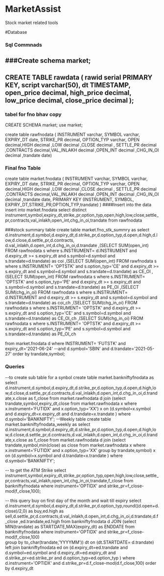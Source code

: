 # MarketAssist
Stock market related tools


#Database 

### Sql Commnads

###Create schema market;
------------
CREATE TABLE   rawdata (
   rawid serial PRIMARY KEY,
   script varchar(50),
   dt TIMESTAMP,
   open_price decimal,
   high_price decimal,
   low_price decimal,
   close_price decimal
);
-------------------
### tabel for fno bhav copy
CREATE SCHEMA market;
use market;

create table  rawfnodata (
INSTRUMENT varchar,
SYMBOL varchar,
EXPIRY_DT date,
STRIKE_PR decimal,
OPTION_TYP varchar,
OPEN decimal,HIGH decimal ,LOW decimal ,CLOSE decimal ,
SETTLE_PR decimal ,CONTRACTS decimal,VAL_INLAKH decimal ,OPEN_INT decimal ,CHG_IN_OI decimal ,trandate date)

### Final fno Table
create table  market.fnodata (
INSTRUMENT varchar,
SYMBOL varchar,
EXPIRY_DT date,
STRIKE_PR decimal,
OPTION_TYP varchar,
OPEN decimal,HIGH decimal ,LOW decimal ,CLOSE decimal ,
SETTLE_PR decimal ,CONTRACTS decimal,VAL_INLAKH decimal ,OPEN_INT decimal ,CHG_IN_OI decimal ,trandate date,
PRIMARY KEY (INSTRUMENT, SYMBOL, EXPIRY_DT,STRIKE_PR,OPTION_TYP,trandate)
)
####Insert into the data
insert into market.fnodata
select 
 distinct  instrument,symbol,expiry_dt,strike_pr,option_typ,open,high,low,close,settle_pr,contracts,val_inlakh,open_int,chg_in_oi,trandate
from rawfnodata

###stock summary table 
create table market.fno_stk_summry as 
select d.instrument,d.symbol,d.expiry_dt,d.strike_pr,d.option_typ,d.open,d.high,d.low,d.close,d.settle_pr,d.contracts,
d.val_inlakh,d.open_int,d.chg_in_oi,d.trandate
,(SELECT SUM(open_int) FROM rawfnodata s where s.INSTRUMENT= d.INSTRUMENT and d.expiry_dt >= s.expiry_dt and   s.symbol=d.symbol and s.trandate=d.trandate) as coi
,(SELECT SUM(open_int) FROM rawfnodata s where s.INSTRUMENT= 'OPTSTK' and s.option_typ='CE' and d.expiry_dt  >= s.expiry_dt and    s.symbol=d.symbol and s.trandate=d.trandate) as CE_OI
,(SELECT SUM(open_int) FROM rawfnodata s where s.INSTRUMENT= 'OPTSTK' and s.option_typ='PE' and d.expiry_dt >= s.expiry_dt and   s.symbol=d.symbol and s.trandate=d.trandate) as PE_OI
,(SELECT SUM(chg_in_oi) FROM rawfnodata s where s.INSTRUMENT= d.INSTRUMENT and d.expiry_dt >= s.expiry_dt and    s.symbol=d.symbol and s.trandate=d.trandate) as coi_ch
,(SELECT SUM(chg_in_oi) FROM rawfnodata s where s.INSTRUMENT= 'OPTSTK' and d.expiry_dt >= s.expiry_dt and s.option_typ='CE' and   s.symbol=d.symbol and s.trandate=d.trandate) as CE_OI_ch
,(SELECT SUM(chg_in_oi) FROM rawfnodata s where s.INSTRUMENT= 'OPTSTK' and d.expiry_dt >= s.expiry_dt  and s.option_typ='PE' and   s.symbol=d.symbol and s.trandate=d.trandate) as PE_OI_ch

from market.fnodata d
where  INSTRUMENT= 'FUTSTK' and expiry_dt='2021-06-24' --and d.symbol='SBIN'
and d.trandate='2021-05-27'
order by trandate,symbol;

### Queries
--to create sub table for a synbol
create table  market.bankniftyfnodata as select d.instrument,d.symbol,d.expiry_dt,d.strike_pr,d.option_typ,d.open,d.high,low,d.close,d.settle_pr,d.contracts,d.val_inlakh,d.open_int,d.chg_in_oi,d.trandate,x.close as f_close
 from market.rawfnodata d
 join (select trandate,symbol,expiry_dt,close from market.rawfnodata  x where   x.instrument='FUTIDX' and x.option_typ='XX') x
 on (d.symbol=x.symbol and d.expiry_dt=x.expiry_dt and d.trandate=x.trandate )
 where d.symbol='BANKNIFTY';
--Weekly table 
create table market.bankniftyfnodata_weekly as
select d.instrument,d.symbol,d.expiry_dt,d.strike_pr,d.option_typ,d.open,d.high,low,d.close,d.settle_pr,d.contracts,d.val_inlakh,d.open_int,d.chg_in_oi,d.trandate,x.close as f_close
 from market.rawfnodata d
 join (select trandate,symbol,min(close) as close from market.rawfnodata  x where   x.instrument='FUTIDX' and x.option_typ='XX' group by  trandate,symbol) x
 on (d.symbol=x.symbol and d.trandate=x.trandate )
 where d.symbol='BANKNIFTY';


-- to get the ATM Strike
select   instrument,symbol,expiry_dt,strike_pr,option_typ,open,high,low,close,settle_pr,contracts,val_inlakh,open_int,chg_in_oi,trandate,f_close
 from bankniftyfnodata 
where  instrument='OPTIDX' and strike_pr=f_close-mod(f_close,100);

-- this query buy on first day of the month and wait till expiry
select   d.instrument,d.symbol,d.expiry_dt,d.strike_pr,d.option_typ,round((d.open+d.close)/2,0) as buy,ed.high as sell,d.settle_pr,d.contracts,d.val_inlakh,d.open_int,d.chg_in_oi,d.trandate,d.f_close
,ed.trandate,ed.high
 from bankniftyfnodata d
JOIN (select   MIN(trandate) as STARTDATE,MAX(expiry_dt) as ENDDATE 
 from bankniftyfnodata 
where  instrument='OPTIDX' and strike_pr=f_close-mod(f_close,100)  
group by to_char(trandate,'YYYYMM')) dt
on (dt.STARTDATE= d.trandate)
left join bankniftyfnodata ed 
on (d.expiry_dt=ed.trandate and d.symbol=ed.symbol and d.expiry_dt=ed.expiry_dt and d.strike_pr=ed.strike_pr and d.option_typ=ed.option_typ ) 
where  d.instrument='OPTIDX' and d.strike_pr=d.f_close-mod(d.f_close,100) 
order by d.expiry_dt


